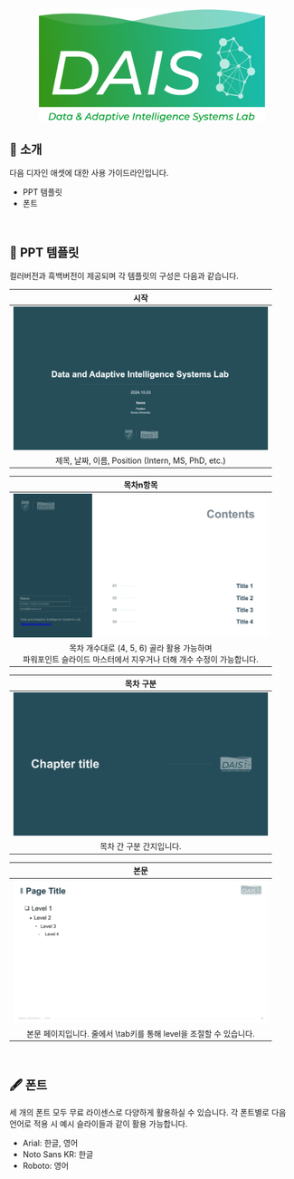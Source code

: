<div align="center">

<!-- logo -->
<img src="./_logo/DAIS_logo_RGB/4x/color@4x.png" width="400"/>

</div> 

## 👋 소개
다음 디자인 애셋에 대한 사용 가이드라인입니다.
- PPT 템플릿
- 폰트


<br />

## 📝 PPT 템플릿
컬러버전과 흑백버전이 제공되며 각 템플릿의 구성은 다음과 같습니다.

|시작|
|:---:|
|<img src="./_ref/start.png" width="450"/>|
|제목, 날짜, 이름, Position (Intern, MS, PhD, etc.)|


|목차n항목|
|:---:|
|<img src="./_ref/contents.png" width="450"/>|
|목차 개수대로 (4, 5, 6) 골라 활용 가능하며 <br> 파워포인트 슬라이드 마스터에서 지우거나 더해 개수 수정이 가능합니다.|

|목차 구분|
|:---:|
|<img src="./_ref/divider.png" width="450"/>|
|목차 간 구분 간지입니다.|

|본문|
|:---:|
|<img src="./_ref/text.png" width="450"/>|
|본문 페이지입니다. 줄에서 \tab키를 통해 level을 조절할 수 있습니다.|


<br />

## 🖋️ 폰트
세 개의 폰트 모두 무료 라이센스로 다양하게 활용하실 수 있습니다. 각 폰트별로 다음 언어로 적용 시 예시 슬라이들과 같이 활용 가능합니다.

- Arial: 한글, 영어
- Noto Sans KR: 한글
- Roboto: 영어

<br />

